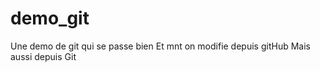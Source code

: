 # demo_git
Une demo de git qui se passe bien 
Et mnt on modifie depuis gitHub
Mais aussi depuis Git
